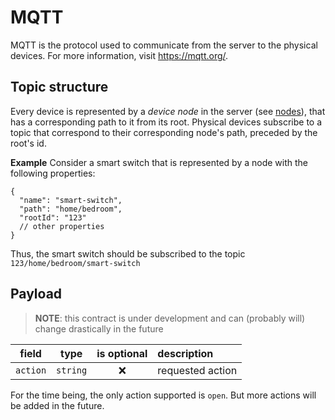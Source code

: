 # MQTT

MQTT is the protocol used to communicate from the server to the physical devices. For more information, visit <https://mqtt.org/>.

## Topic structure

Every device is represented by a _device node_ in the server (see [nodes](./http/nodes.md)), that has a corresponding path to it from its root. Physical devices subscribe to a topic that correspond to their corresponding node's path, preceded by the root's id.

**Example**
Consider a smart switch that is represented by a node with the following properties:

```jsonc
{
  "name": "smart-switch",
  "path": "home/bedroom",
  "rootId": "123"
  // other properties
}
```

Thus, the smart switch should be subscribed to the topic `123/home/bedroom/smart-switch`

## Payload

> **NOTE**: this contract is under development and can (probably will) change drastically in the future

|  field   |   type   | is optional | description      |
| :------: | :------: | :---------: | :--------------- |
| `action` | `string` |     ❌      | requested action |

For the time being, the only action supported is `open`. But more actions will be added in the future.
